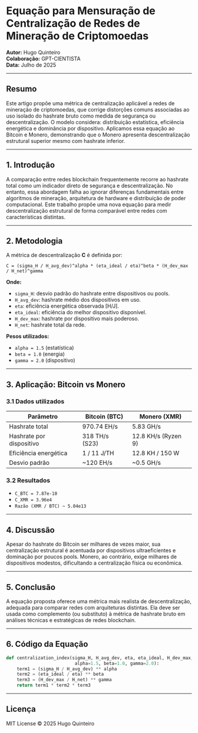 # Equação para Mensuração de Centralização de Redes de Mineração de Criptomoedas

**Autor:** Hugo Quinteiro  
**Colaboração:** GPT-CIENTISTA  
**Data:** Julho de 2025

---

## Resumo

Este artigo propõe uma métrica de centralização aplicável a redes de mineração de criptomoedas, que corrige distorções comuns associadas ao uso isolado do hashrate bruto como medida de segurança ou descentralização. O modelo considera: distribuição estatística, eficiência energética e dominância por dispositivo. Aplicamos essa equação ao Bitcoin e Monero, demonstrando que o Monero apresenta descentralização estrutural superior mesmo com hashrate inferior.

---

## 1. Introdução

A comparação entre redes blockchain frequentemente recorre ao hashrate total como um indicador direto de segurança e descentralização. No entanto, essa abordagem falha ao ignorar diferenças fundamentais entre algoritmos de mineração, arquitetura de hardware e distribuição de poder computacional. Este trabalho propõe uma nova equação para medir descentralização estrutural de forma comparável entre redes com características distintas.

---

## 2. Metodologia

A métrica de descentralização **C** é definida por:

```
C = (sigma_H / H_avg_dev)^alpha * (eta_ideal / eta)^beta * (H_dev_max / H_net)^gamma
```

**Onde:**

- `sigma_H`: desvio padrão do hashrate entre dispositivos ou pools.
- `H_avg_dev`: hashrate médio dos dispositivos em uso.
- `eta`: eficiência energética observada [H/J].
- `eta_ideal`: eficiência do melhor dispositivo disponível.
- `H_dev_max`: hashrate por dispositivo mais poderoso.
- `H_net`: hashrate total da rede.

**Pesos utilizados:**

- `alpha = 1.5` (estatística)
- `beta = 1.0` (energia)
- `gamma = 2.0` (dispositivo)

---

## 3. Aplicação: Bitcoin vs Monero

### 3.1 Dados utilizados

| Parâmetro            | Bitcoin (BTC)       | Monero (XMR)         |
|----------------------|---------------------|-----------------------|
| Hashrate total       | 970.74 EH/s         | 5.83 GH/s             |
| Hashrate por dispositivo | 318 TH/s (S23)   | 12.8 KH/s (Ryzen 9)   |
| Eficiência energética| 1 / 11 J/TH         | 12.8 KH / 150 W       |
| Desvio padrão        | ~120 EH/s           | ~0.5 GH/s             |

### 3.2 Resultados

- `C_BTC = 7.87e-10`
- `C_XMR = 3.96e4`
- `Razão (XMR / BTC) ~ 5.04e13`

---

## 4. Discussão

Apesar do hashrate do Bitcoin ser milhares de vezes maior, sua centralização estrutural é acentuada por dispositivos ultraeficientes e dominação por poucos pools. Monero, ao contrário, exige milhares de dispositivos modestos, dificultando a centralização física ou econômica.

---

## 5. Conclusão

A equação proposta oferece uma métrica mais realista de descentralização, adequada para comparar redes com arquiteturas distintas. Ela deve ser usada como complemento (ou substituto) à métrica de hashrate bruto em análises técnicas e estratégicas de redes blockchain.

---

## 6. Código da Equação

```python
def centralization_index(sigma_H, H_avg_dev, eta, eta_ideal, H_dev_max, H_net,
                          alpha=1.5, beta=1.0, gamma=2.0):
    term1 = (sigma_H / H_avg_dev) ** alpha
    term2 = (eta_ideal / eta) ** beta
    term3 = (H_dev_max / H_net) ** gamma
    return term1 * term2 * term3
```

---

## Licença

MIT License © 2025 Hugo Quinteiro